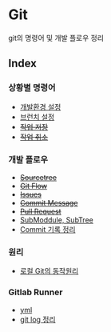 # Git
git의 명령어 및 개발 플로우 정리

## Index

### 상황별 명령어
- [개발환경 설정](DevEnv_Setting.md)
- [브런치 설정](Branch_Setting.md)
- ~~[작업 저장](Work_Saving.md)~~
- ~~[작업 취소](Work_Cancel.md)~~

### 개발 플로우
- ~~[Sourcetree](Sourcetree.md)~~
- ~~[Git Flow](Git_Flow.md)~~
- ~~[Issues](Issues.md)~~
- ~~[Commit Message](Commit_Message.md)~~
- ~~[Pull Request](Pull_Request.md)~~
- [SubModdule, SubTree](Sub.md)
- [Commit 기록 정리](CleanCommit.md)

### 원리
- [로컬 Git의 동작원리](LocalGitPrinciple.md)

### Gitlab Runner
- [yml](.md)
- [git log 정리]()
